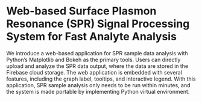 # Web-based Surface Plasmon Resonance (SPR) Signal Processing System for Fast Analyte Analysis

We introduce a web-based application for SPR sample data analysis with Python’s Matplotlib and Bokeh as the primary tools. Users can directly upload and analyze the SPR data output, where the data are stored in the Firebase cloud storage. The web application is embedded with several features, including the graph label, tooltips, and interactive legend. With this application, SPR sample analysis only needs to be run within minutes, and the system is made portable by implementing Python virtual environment.
